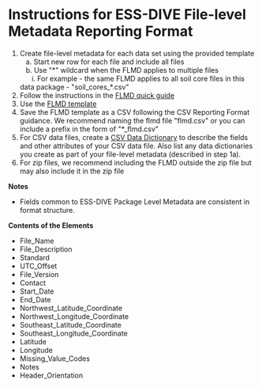 # Instructions for ESS-DIVE File-level Metadata Reporting Format

1. Create file-level metadata for each data set using the provided template  
&nbsp;&nbsp;&nbsp;a. Start new row for each file and include all files  
&nbsp;&nbsp;&nbsp;b. Use "\*" wildcard when the FLMD applies to multiple files  
&nbsp;&nbsp;&nbsp;&nbsp;&nbsp;&nbsp;i. For example - the same FLMD applies to all soil core files in this data package - "soil_cores_\*\.csv"  
2. Follow the instructions in the [FLMD quick guide](documents/flmd_quick_guide.md)  
3. Use the [FLMD template](https://github.com/ess-dive-community/essdive-file-level-metadata/tree/3acd84067cf980484b4b86e95dbdcace42db3796/flmd_template.xlsx)  
4. Save the FLMD template as a CSV following the CSV Reporting Format guidance. We recommend naming the flmd file "flmd.csv" or you can include a prefix in the form of "\*\_flmd.csv"  
5. For CSV data files, create a [CSV Data Dictionary](csv_dd_instructions/) to describe the fields and other attributes of your CSV data file. Also list any data dictionaries you create as part of your file-level metadata (described in step 1a). 
6. For zip files, we recommend including the FLMD outside the zip file but may also include it in the zip file  

**Notes**

* Fields common to ESS-DIVE Package Level Metadata are consistent in format structure.  

**Contents of the Elements**

* File\_Name  
* File\_Description  
* Standard  
* UTC\_Offset  
* File\_Version  
* Contact  
* Start\_Date  
* End\_Date  
* Northwest\_Latitude\_Coordinate  
* Northwest\_Longitude\_Coordinate  
* Southeast\_Latitude\_Coordinate  
* Southeast\_Longitude\_Coordinate  
* Latitude  
* Longitude  
* Missing\_Value\_Codes  
* Notes  
* Header_Orientation  

